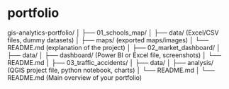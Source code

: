 # portfolio
gis-analytics-portfolio/
│
├── 01_schools_map/
│   ├── data/ (Excel/CSV files, dummy datasets)
│   ├── maps/ (exported maps/images)
│   └── README.md (explanation of the project)
│
├── 02_market_dashboard/
│   ├── data/
│   ├── dashboard/ (Power BI or Excel file, screenshots)
│   └── README.md
│
├── 03_traffic_accidents/
│   ├── data/
│   ├── analysis/ (QGIS project file, python notebook, charts)
│   └── README.md
│
└── README.md  (Main overview of your portfolio)
